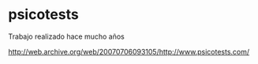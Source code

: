# psicotests

Trabajo realizado hace mucho años

http://web.archive.org/web/20070706093105/http://www.psicotests.com/
